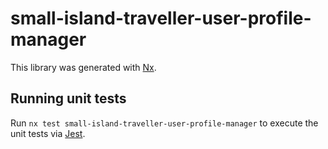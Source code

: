 # small-island-traveller-user-profile-manager

This library was generated with [Nx](https://nx.dev).

## Running unit tests

Run `nx test small-island-traveller-user-profile-manager` to execute the unit tests via [Jest](https://jestjs.io).
